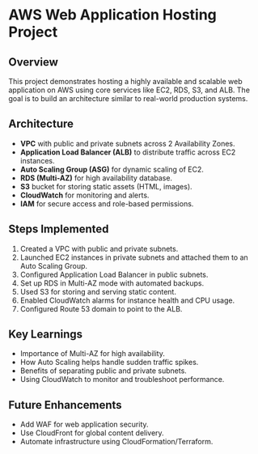 # AWS Web Application Hosting Project

## Overview
This project demonstrates hosting a highly available and scalable web application on AWS using core services like EC2, RDS, S3, and ALB. The goal is to build an architecture similar to real-world production systems.

## Architecture
- **VPC** with public and private subnets across 2 Availability Zones.
- **Application Load Balancer (ALB)** to distribute traffic across EC2 instances.
- **Auto Scaling Group (ASG)** for dynamic scaling of EC2.
- **RDS (Multi-AZ)** for high availability database.
- **S3** bucket for storing static assets (HTML, images).
- **CloudWatch** for monitoring and alerts.
- **IAM** for secure access and role-based permissions.


## Steps Implemented
1. Created a VPC with public and private subnets.
2. Launched EC2 instances in private subnets and attached them to an Auto Scaling Group.
3. Configured Application Load Balancer in public subnets.
4. Set up RDS in Multi-AZ mode with automated backups.
5. Used S3 for storing and serving static content.
6. Enabled CloudWatch alarms for instance health and CPU usage.
7. Configured Route 53 domain to point to the ALB.


## Key Learnings
- Importance of Multi-AZ for high availability.
- How Auto Scaling helps handle sudden traffic spikes.
- Benefits of separating public and private subnets.
- Using CloudWatch to monitor and troubleshoot performance.

## Future Enhancements
- Add WAF for web application security.
- Use CloudFront for global content delivery.
- Automate infrastructure using CloudFormation/Terraform.
